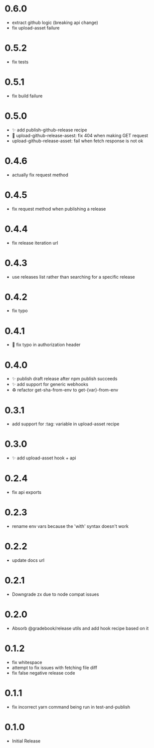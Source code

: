 # 0.6.0

 - extract github logic (breaking api change)
 - fix upload-asset failure

# 0.5.2

 - fix tests

# 0.5.1

 - fix build failure

# 0.5.0

 - :sparkles: add publish-github-release recipe
 - :bug: upload-github-release-asest: fix 404 when making GET request
 - upload-github-release-asset: fail when fetch response is not ok

# 0.4.6

 - actually fix request method

# 0.4.5

 - fix request method when publishing a release

# 0.4.4

 - fix release iteration url

# 0.4.3

 - use releases list rather than searching for a specific release

# 0.4.2

 - fix typo

# 0.4.1

 - :bug: fix typo in authorization header

# 0.4.0

 - :sparkles: publish draft release after npm publish succeeds
 - :sparkles: add support for generic webhooks
 - :recycle:  refactor get-sha-from-env to get-{var}-from-env

# 0.3.1

 - add support for :tag: variable in upload-asset recipe

# 0.3.0

 - :sparkles: add upload-asset hook + api

# 0.2.4

 - fix api exports

# 0.2.3

 - rename env vars because the 'with' syntax doesn't work

# 0.2.2

 - update docs url

# 0.2.1

 - Downgrade zx due to node compat issues

# 0.2.0

 - Absorb @gradebook/release utils and add hook recipe based on it

# 0.1.2

 - fix whitespace
 - attempt to fix issues with fetching file diff
 - fix false negative release code

# 0.1.1

 - fix incorrect yarn command being run in test-and-publish

# 0.1.0

 - Initial Release
